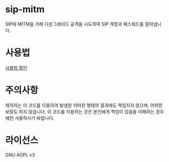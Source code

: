 # sip-mitm
SIP에 MITM을 가해 다운그레이드 공격을 시도하여 SIP 계정과 패스워드를 알아냅니다.

# 사용법
[사용법 확인](https://koreapyj.dcmys.kr/152)

# 주의사항
제작자는 이 코드를 이용하여 발생한 어떠한 형태의 결과에도 책임지지 않으며, 어떠한 보장도 하지 않습니다. 이 코드를 이용하는 것은 본인에게 책임이 있음을 이해하는 경우에만 사용하시기 바랍니다.

# 라이선스
GNU AGPL v3
